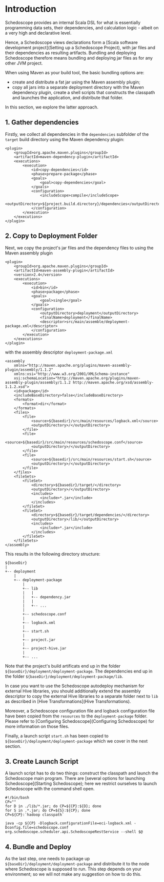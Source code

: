 # Introduction

Schedoscope provides an internal Scala DSL for what is essentially programming data sets, their dependencies, and calculation logic - albeit on a very high and declarative level. 

Hence, a Schedoscope views declarations form a [Scala software development project](Setting up a Schedoscope Project), with jar files and their dependencies as resulting artifacts. Bundling and deploying Schedoscope therefore means bundling and deploying jar files as for any other JVM project.

When using Maven as your build tool, the basic bundling options are:
- create and distribute a fat jar using the Maven assembly plugin;
- copy all jars into a separate deployment directory with the Maven dependency plugin, create a shell scripts that constructs the classpath and launches the application, and distribute that folder.

In this section, we explore the latter approach. 

## 1. Gather dependencies

Firstly, we collect all dependencies in the `dependencies` subfolder of the `target` build directory using the Maven dependency plugin:

    <plugin>
        <groupId>org.apache.maven.plugins</groupId>
        <artifactId>maven-dependency-plugin</artifactId>
        <executions>
            <execution>
                <id>copy-dependencies</id>
                <phase>prepare-package</phase>
                <goals>
                    <goal>copy-dependencies</goal>
                </goals>
                <configuration>
                    <includeScope>compile</includeScope>
                    <outputDirectory>${project.build.directory}/dependencies</outputDirectory>
                </configuration>
            </execution>
        </executions>
    </plugin>

## 2. Copy to Deployment Folder

Next, we copy the project's jar files and the dependency files to using the Maven assembly plugin

    <plugin>
        <groupId>org.apache.maven.plugins</groupId>
        <artifactId>maven-assembly-plugin</artifactId>
        <version>2.4</version>
        <executions>
            <execution>
                <id>bin</id>
                <phase>package</phase>
                <goals>
                    <goal>single</goal>
                </goals>
                <configuration>
                    <outputDirectory>deployment</outputDirectory>
                    <finalName>deployment</finalName>
                    <descriptor>src/main/assemble/deployment-package.xml</descriptor>
                </configuration>
            </execution>
        </executions>
    </plugin>

with the assembly descriptor `deployment-package.xml`

    <assembly
        xmlns="http://maven.apache.org/plugins/maven-assembly-plugin/assembly/1.1.2"
        xmlns:xsi="http://www.w3.org/2001/XMLSchema-instance"
        xsi:schemaLocation="http://maven.apache.org/plugins/maven-assembly-plugin/assembly/1.1.2 http://maven.apache.org/xsd/assembly-1.1.2.xsd">
        <id>package</id>
        <includeBaseDirectory>false</includeBaseDirectory>
        <formats>
            <format>dir</format>
        </formats>
        <files>
            <file>
                <source>${basedir}/src/main/resources/logback.xml</source>
                <outputDirectory>/</outputDirectory>
            </file>
            <file>
                <source>${basedir}/src/main/resources/schedoscope.conf</source>
                <outputDirectory>/</outputDirectory>
            </file>
            <file>
                <source>${basedir}/src/main/resources/start.sh</source>
                <outputDirectory>/</outputDirectory>
            </file>
        </files>
        <fileSets>
            <fileSet>
                <directory>${basedir}/target/</directory>
                <outputDirectory>/</outputDirectory>
                <includes>
                    <include>*.jar</include>
                </includes>
            </fileSet>
            <fileSet>
                <directory>${basedir}/target/dependencies/</directory>
                <outputDirectory>/lib/</outputDirectory>
                <includes>
                    <include>*.jar</include>
                </includes>
            </fileSet>
        </fileSets>
    </assembly>

This results in the following directory structure:

    ${baseDir}
    |
    +-- deployment
        |
        +-- deployment-package
            |
            +-- lib
            |   |
            |   +-- dependency.jar
            |   |
            |   +-- ...
            |
            +-- schedoscope.conf
            |
            +-- logback.xml
            |
            +-- start.sh
            |
            +-- project.jar
            |
            +-- project-hive.jar
            |
            +-- ...

Note that the project's build artificats end up in the folder `${baseDir}/deployment/deployment-package`. The dependencies end up in the folder `${baseDir}/deployment/deployment-package/lib`.

In case you want to use the Schedoscope autodeploy mechanism for external Hive libraries, you should additionally extend the assembly descriptor to copy the external Hive libraries to a separate folder next to `lib` as described in [Hive Transformations](Hive Transformations).
 
Moreover, a Schedoscope configuration file and logback configuration file have been copied from the `resources` to the `deployment-package` folder. Please refer to [Configuring Schedoscope](Configuring Schedoscope) for more information on those files.

Finally, a launch script `start.sh` has been copied to `${baseDir}/deployment/deployment-package` which we cover in the next section.

## 3. Create Launch Script

A launch script has to do two things: construct the classpath and launch the Schedoscope main program. There are [several options for launching Schedoscope](Starting Schedoscope); here we restrict ourselves to launch Schedoscope with the command shell open.

    #!/bin/bash
    CP=""
    for D in ./lib/*.jar; do CP=${CP}:${D}; done
    for S in .*.jar; do CP=${S}:${CP}; done
    CP=${CP}:`hadoop classpath`

    java -cp ${CP} -Dlogback.configurationFile=eci-logback.xml -Dconfig.file=schedoscope.conf org.schedoscope.scheduler.api.SchedoscopeRestService --shell $@ 

## 4. Bundle and Deploy

As the last step, one needs to package up `${baseDir}/deployment/deployment-package` and distribute it to the node where Schedoscope is supposed to run. This step depends on your environment; so we will not make any suggestion on how to do this.

